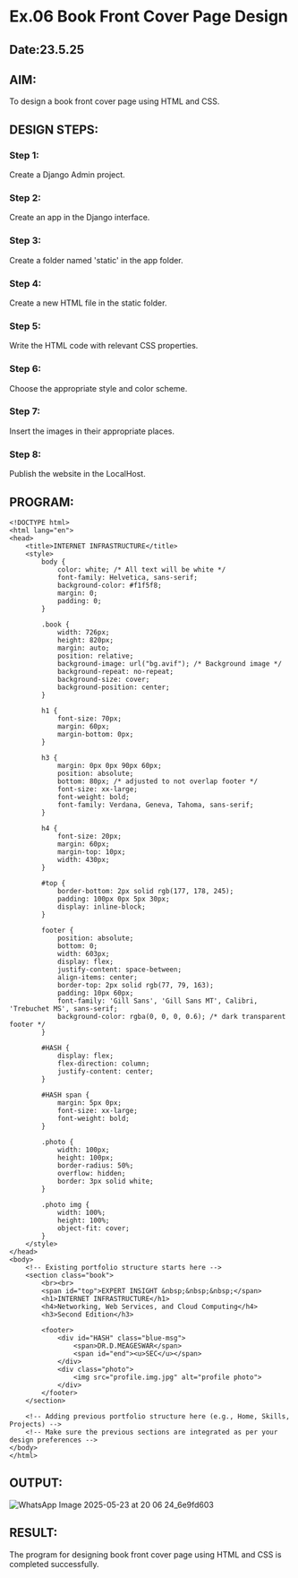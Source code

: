 # Ex.06 Book Front Cover Page Design
## Date:23.5.25

## AIM:
To design a book front cover page using HTML and CSS.

## DESIGN STEPS:

### Step 1:
Create a Django Admin project.

### Step 2:
Create an app in the Django interface.

### Step 3:
Create a folder named 'static' in the app folder.

### Step 4:
Create a new HTML file in the static folder.

### Step 5:
Write the HTML code with relevant CSS properties.

### Step 6:
Choose the appropriate style and color scheme.

### Step 7:
Insert the images in their appropriate places.

### Step 8:
Publish the website in the LocalHost.

## PROGRAM:
```
<!DOCTYPE html>
<html lang="en">
<head>
    <title>INTERNET INFRASTRUCTURE</title>
    <style>
        body {
            color: white; /* All text will be white */
            font-family: Helvetica, sans-serif;
            background-color: #f1f5f8;
            margin: 0;
            padding: 0;
        }

        .book {
            width: 726px;
            height: 820px;
            margin: auto;
            position: relative;
            background-image: url("bg.avif"); /* Background image */
            background-repeat: no-repeat;
            background-size: cover;
            background-position: center;
        }

        h1 {
            font-size: 70px;
            margin: 60px;
            margin-bottom: 0px;
        }

        h3 {
            margin: 0px 0px 90px 60px;
            position: absolute;
            bottom: 80px; /* adjusted to not overlap footer */
            font-size: xx-large;
            font-weight: bold;
            font-family: Verdana, Geneva, Tahoma, sans-serif;
        }

        h4 {
            font-size: 20px;
            margin: 60px;
            margin-top: 10px;
            width: 430px;
        }

        #top {
            border-bottom: 2px solid rgb(177, 178, 245);
            padding: 100px 0px 5px 30px;
            display: inline-block;
        }

        footer {
            position: absolute;
            bottom: 0;
            width: 603px;
            display: flex;
            justify-content: space-between;
            align-items: center;
            border-top: 2px solid rgb(77, 79, 163);
            padding: 10px 60px;
            font-family: 'Gill Sans', 'Gill Sans MT', Calibri, 'Trebuchet MS', sans-serif;
            background-color: rgba(0, 0, 0, 0.6); /* dark transparent footer */
        }

        #HASH {
            display: flex;
            flex-direction: column;
            justify-content: center;
        }

        #HASH span {
            margin: 5px 0px;
            font-size: xx-large;
            font-weight: bold;
        }

        .photo {
            width: 100px;
            height: 100px;
            border-radius: 50%;
            overflow: hidden;
            border: 3px solid white;
        }

        .photo img {
            width: 100%;
            height: 100%;
            object-fit: cover;
        }
    </style>
</head>
<body>
    <!-- Existing portfolio structure starts here -->
    <section class="book">
        <br><br>
        <span id="top">EXPERT INSIGHT &nbsp;&nbsp;&nbsp;</span>
        <h1>INTERNET INFRASTRUCTURE</h1>
        <h4>Networking, Web Services, and Cloud Computing</h4>
        <h3>Second Edition</h3>  

        <footer>
            <div id="HASH" class="blue-msg">
                <span>DR.D.MEAGESWAR</span>
                <span id="end"><u>SEC</u></span>
            </div>
            <div class="photo">
                <img src="profile.img.jpg" alt="profile photo">
            </div>
        </footer>
    </section>

    <!-- Adding previous portfolio structure here (e.g., Home, Skills, Projects) -->
    <!-- Make sure the previous sections are integrated as per your design preferences -->
</body>
</html>
```

## OUTPUT:
![WhatsApp Image 2025-05-23 at 20 06 24_6e9fd603](https://github.com/user-attachments/assets/075acf14-ef7a-4431-8d4e-66a33a382d3c)


## RESULT:
The program for designing book front cover page using HTML and CSS is completed successfully.
